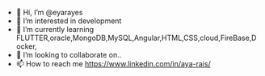 - 👋 Hi, I’m @eyarayes
- 👀 I’m interested in development
- 🌱 I’m currently learning FLUTTER,oracle,MongoDB,MySQL,Angular,HTML,CSS,cloud,FireBase,Docker,
- 💞️ I’m looking to collaborate on..
- 📫 How to reach me https://www.linkedin.com/in/aya-rais/

<!---
eyarayes/eyarayes is a ✨ special ✨ repository because its `README.md` (this file) appears on your GitHub profile.
You can click the Preview link to take a look at your changes.
--->
